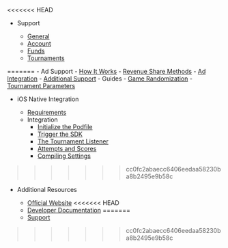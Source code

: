 <<<<<<< HEAD
- Support

    - [General](questions/general)
    - [Account](questions/account)
    - [Funds](questions/funds)
    - [Tournaments](questions/tournaments)

<!-- - Homebase
=======
- Homebase
>>>>>>> cc0fc2abaecc6406eedaa58230ba8b2495e9b58c

    - Integration
        - [Register](homebase/integration?id=register)
        - [Add a Game](homebase/integration?id=add-a-game)
        - [Generate SDK Credentials](homebase/integration?id=generate-sdk-credentials)
        - [Create a Tournament](homebase/integration?id=create-a-tournament)
    - Guides
        - [Submit Game for Review](homebase/guides?id=submit-game-for-review)
        - [Monitoring Tournaments](homebase/guides?id=monitoring-tournaments)
<<<<<<< HEAD
        - [Managing Account Funds](homebase/guides?id=managing-account-and-funds) -->

<!-- - Unity SDK Integration
=======
        - [Managing Account Funds](homebase/guides?id=managing-account-and-funds)
        - [Custom Game Currency](homebase/guides?id=custom-game-currency)

- Unity SDK Integration
>>>>>>> cc0fc2abaecc6406eedaa58230ba8b2495e9b58c

    - [Requirements](unity/requirements?id=requirements)
    - Integration
        - [Install the SDK Plugin](unity/integration?id=install-the-sdk-plugin)
        - [Trigger the SDK](unity/integration?id=trigger-the-sdk)
        - [The Tournament Listener](unity/integration?id=the-tournament-listener)
        - [Attempts and Scores](unity/integration?id=attempts-and-scores)
        - [Build for iOS](unity/integration?id=build-for-ios)
        - [Build for Android](unity/integration?id=build-for-android)
<<<<<<< HEAD
    - Guides
        - [Game Randomization](unity/guides?id=game-andomization)
        - [Tournament Parameters](unity/guides?id=tournament-parameters)
        - [Ad Supported Tournaments](unity/guides?id=ad-supported-tournaments) -->
=======
    - Ad Support
        - [How It Works](unity/ads?id=how-it-works)
        - [Revenue Share Methods](unity/ads?id=revenue-share-methods)
        - [Ad Integration](unity/ads?id=ad-integration)
        - [Additional Support](unity/ads?id=additional-support)
    - Guides
        - [Game Randomization](unity/guides?id=game-andomization)
        - [Tournament Parameters](unity/guides?id=tournament-parameters)

- iOS Native Integration

  - [Requirements](ios/requirements?id=requirements)
  - Integration
    - [Initialize the Podfile](ios/integration?id=cocopods-initialization)
    - [Trigger the SDK](ios/integration?id=trigger-the-sdk)
    - [The Tournament Listener](ios/integration?id=the-tournament-listener)
    - [Attempts and Scores](ios/integration?id=attempts-and-scores)
    - [Compiling Settings](ios/integration?id=compiling-settings)
>>>>>>> cc0fc2abaecc6406eedaa58230ba8b2495e9b58c

<!--
- Unreal SDK Integration
- Native iOS SDK Integration
- Native Android SDK Integration
-->

- Additional Resources

    - [Official Website](https://www.jackpotrising.com ':target=_blank')
<<<<<<< HEAD
    - [Developer Documentation](https://docs.jackpotrising.com ':target=_blank')
=======
    - [Support](https://support.jackpotrising.com ':target=_blank')
>>>>>>> cc0fc2abaecc6406eedaa58230ba8b2495e9b58c
